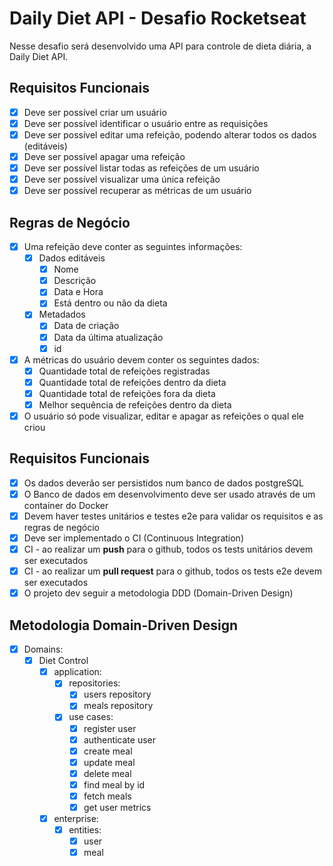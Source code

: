 # Daily Diet API - Desafio Rocketseat

Nesse desafio será desenvolvido uma API para controle de dieta diária, a Daily Diet API.

## Requisitos Funcionais

- [x] Deve ser possível criar um usuário
- [x] Deve ser possível identificar o usuário entre as requisições
- [x] Deve ser possível editar uma refeição, podendo alterar todos os dados (editáveis)
- [x] Deve ser possível apagar uma refeição
- [x] Deve ser possível listar todas as refeições de um usuário
- [x] Deve ser possível visualizar uma única refeição
- [x] Deve ser possível recuperar as métricas de um usuário

## Regras de Negócio

- [x] Uma refeição deve conter as seguintes informações:
  - [x] Dados editáveis
    - [x] Nome
    - [x] Descrição
    - [x] Data e Hora
    - [x] Está dentro ou não da dieta
  - [x] Metadados
    - [x] Data de criação
    - [x] Data da última atualização
    - [x] id
- [x] A métricas do usuário devem conter os seguintes dados:
  - [x] Quantidade total de refeições registradas
  - [x] Quantidade total de refeições dentro da dieta
  - [x] Quantidade total de refeições fora da dieta
  - [x] Melhor sequência de refeições dentro da dieta
- [x] O usuário só pode visualizar, editar e apagar as refeições o qual ele criou

## Requisitos Funcionais

- [x] Os dados deverão ser persistidos num banco de dados postgreSQL
- [x] O Banco de dados em desenvolvimento deve ser usado através de um container do Docker
- [x] Devem haver testes unitários e testes e2e para validar os requisitos e as regras de negócio
- [x] Deve ser implementado o CI (Continuous Integration)
- [x] CI - ao realizar um **push** para o github, todos os tests unitários devem ser executados
- [x] CI - ao realizar um **pull request** para o github, todos os tests e2e devem ser executados
- [x] O projeto dev seguir a metodologia DDD (Domain-Driven Design)

## Metodologia Domain-Driven Design

- [x] Domains:
  - [x] Diet Control
    - [x] application:
      - [x] repositories:
        - [x] users repository
        - [x] meals repository
      - [x] use cases:
        - [x] register user
        - [x] authenticate user
        - [x] create meal
        - [x] update meal
        - [x] delete meal
        - [x] find meal by id
        - [x] fetch meals
        - [x] get user metrics
    - [x] enterprise:
      - [x] entities:
        - [x] user
        - [x] meal
